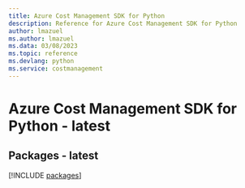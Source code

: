 ```yaml
---
title: Azure Cost Management SDK for Python
description: Reference for Azure Cost Management SDK for Python
author: lmazuel
ms.author: lmazuel
ms.data: 03/08/2023
ms.topic: reference
ms.devlang: python
ms.service: costmanagement
---
```

# Azure Cost Management SDK for Python - latest
## Packages - latest
[!INCLUDE [packages](cost-management-index.md)]